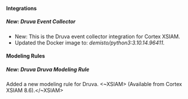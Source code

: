 
#### Integrations

##### New: Druva Event Collector
- New: This is the Druva event collector integration for Cortex XSIAM.
- Updated the Docker image to: *demisto/python3:3.10.14.96411*.

#### Modeling Rules

##### New: Druva Druva Modeling Rule
Added a new modeling rule for Druva.
<~XSIAM> (Available from Cortex XSIAM 8.6).</~XSIAM>